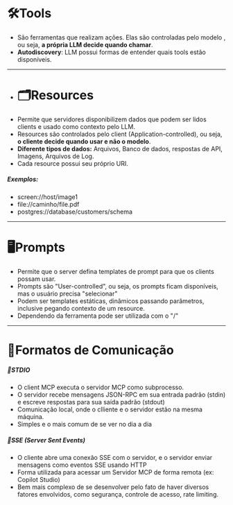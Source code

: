 # 🛠️Tools
- São ferramentas que realizam ações. Elas são controladas pelo modelo , ou seja, **a própria LLM decide quando chamar**.
- **Autodiscovery**: LLM possui formas de entender quais tools estão disponíveis.

___
  
- # 🗂️Resources
- Permite que servidores disponibilizem dados que podem ser lidos clients e usado como contexto pelo LLM.
- Resources são controlados pelo client (Application-controlled), ou seja, **o cliente decide quando usar e não o modelo**.
- **Diferente tipos de dados:** Arquivos, Banco de dados, respostas de API, Imagens, Arquivos de Log.
- Cada resource possui seu próprio URI.
##### Exemplos:
- screen://host/image1
- file://caminho/file.pdf
- postgres://database/customers/schema

___
# 🖥️Prompts
- Permite que o server defina templates de prompt para que os clients possam usar.
- Prompts são "User-controlled", ou seja, os prompts ficam disponíveis, mas o usuário precisa "selecionar"
- Podem ser templates estáticas, dinâmicos passando parâmetros, inclusive pegando contexto de um resource.
- Dependendo da ferramenta pode ser utilizada com o "/"


___
# 🔌Formatos de Comunicação

##### 🐣STDIO
- O client MCP executa o servidor MCP como subprocesso.
- O servidor recebe mensagens JSON-RPC em sua entrada padrão (stdin) e escreve respostas para sua saída padrão (stdout)
- Comunicação local, onde o clliente e o servidor estão na mesma máquina.
- Simples e o mais comum de se ver no dia a dia
##### 🐣SSE (Server Sent Events)
- O cliente abre uma conexão SSE com o servidor, e o servidor enviar mensagens como eventos SSE usando HTTP
- Forma utilizada para acessar um Servidor MCP de forma remota (ex: Copilot Studio)
- Bem mais complexo de se desenvolver pelo fato de haver diversos fatores envolvidos, como segurança, controle de acesso, rate limiting.


